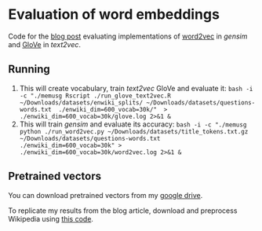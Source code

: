 Evaluation of word embeddings
=============================

Code for the [blog post](http://dsnotes.com/blog/text2vec/2015/12/01/glove-enwiki/) evaluating implementations of [word2vec](https://github.com/piskvorky/gensim) in *gensim* and [GloVe](https://github.com/dselivanov/text2vec) in *text2vec*.

## Running

1. This will create vocabulary, train *text2vec* GloVe and evaluate it:
    `bash -i -c "./memusg Rscript ./run_glove_text2vec.R ~/Downloads/datasets/enwiki_splits/ ~/Downloads/datasets/questions-words.txt  ./enwiki_dim=600_vocab=30k/"  > ./enwiki_dim=600_vocab=30k/glove.log 2>&1 &`
2. This will train *gensim* and evaluate its accuracy: 
`bash -i -c "./memusg python ./run_word2vec.py ~/Downloads/datasets/title_tokens.txt.gz ~/Downloads/datasets/questions-words.txt ./enwiki_dim=600_vocab=30k" > ./enwiki_dim=600_vocab=30k/word2vec.log 2>&1 &`

## Pretrained vectors

You can download pretrained vectors from my [google drive](https://drive.google.com/file/d/0By2BzucAKDF5YzgtM2t1am5tOE0/view?usp=sharing).

To replicate my results from the blog article, download and preprocess Wikipedia using [this code](https://github.com/piskvorky/sim-shootout).
